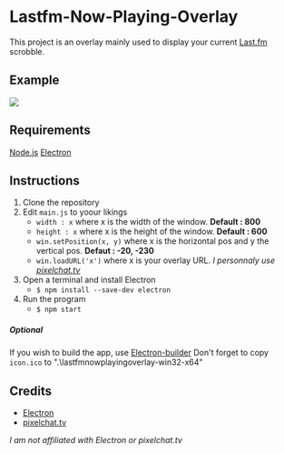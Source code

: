 # Lastfm-Now-Playing-Overlay

This project is an overlay mainly used to display your current [Last.fm](https://www.last.fm/) scrobble.

## Example

<img src=https://i.imgur.com/nilMjVk.gif>

## Requirements

[Node.js](https://nodejs.org/en/)
[Electron](https://www.electronjs.org/)

## Instructions

1. Clone the repository
2. Edit `main.js` to yoour likings
   - `width : x` where x is the width of the window. **Default : 800**
   - `height : x` where x is the height of the window. **Default : 600**
   - `win.setPosition(x, y)` where x is the horizontal pos and y the vertical pos. **Defaut : -20, -230**
   - `win.loadURL('x')` where x is your overlay URL. _I personnaly use [pixelchat.tv](https://pixelchat.tv/)_
3. Open a terminal and install Electron
   - `$ npm install --save-dev electron`
4. Run the program 
   - `$ npm start`
    
##### Optional

If you wish to build the app, use [Electron-builder](https://www.electron.build/)
Don't forget to copy `icon.ico` to ".\lastfmnowplayingoverlay-win32-x64\"

## Credits

* [Electron](https://www.electronjs.org/)
* [pixelchat.tv](https://pixelchat.tv/)

*I am not affiliated with Electron or pixelchat.tv*
